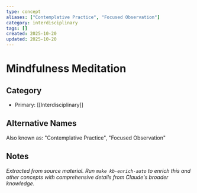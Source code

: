 ```yaml
---
type: concept
aliases: ["Contemplative Practice", "Focused Observation"]
category: interdisciplinary
tags: []
created: 2025-10-20
updated: 2025-10-20
---
```


# Mindfulness Meditation

## Category

- Primary: [[Interdisciplinary]]

## Alternative Names

Also known as: "Contemplative Practice", "Focused Observation"

## Notes

*Extracted from source material. Run `make kb-enrich-auto` to enrich this and other concepts with comprehensive details from Claude's broader knowledge.*
